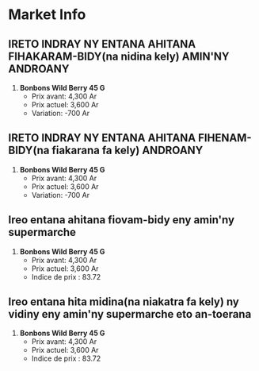 # Market Info

## IRETO INDRAY NY ENTANA AHITANA FIHAKARAM-BIDY(na nidina kely) AMIN'NY ANDROANY

1. **Bonbons Wild Berry 45 G**
   - Prix avant: 4,300 Ar
   - Prix actuel: 3,600 Ar
   - Variation: -700 Ar

## IRETO INDRAY NY ENTANA AHITANA FIHENAM-BIDY(na fiakarana fa kely) ANDROANY

1. **Bonbons Wild Berry 45 G**
   - Prix avant: 4,300 Ar
   - Prix actuel: 3,600 Ar
   - Variation: -700 Ar

## Ireo entana ahitana fiovam-bidy eny amin'ny supermarche

1. **Bonbons Wild Berry 45 G**
   - Prix avant: 4,300 Ar
   - Prix actuel: 3,600 Ar
   - Indice de prix : 83.72

## Ireo entana hita midina(na niakatra fa kely) ny vidiny eny amin'ny supermarche eto an-toerana

1. **Bonbons Wild Berry 45 G**
   - Prix avant: 4,300 Ar
   - Prix actuel: 3,600 Ar
   - Indice de prix : 83.72

